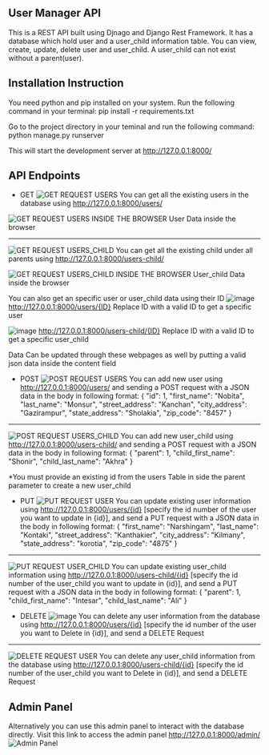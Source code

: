 ## User Manager API
This is a REST API built using Djnago and Django Rest Framework. 
It has a database which hold user and a user_child information table. You can view, create, update, delete user and user_child. A user_child can not exist without a parent(user).

## Installation Instruction
You need python and pip installed on your system. 
Run the following command in your terminal:
pip install -r requirements.txt

Go to the project directory in your teminal and run the following command:
python manage.py runserver

This will start the development server at http://127.0.0.1:8000/

## API Endpoints
- GET
![GET REQUEST USERS](https://user-images.githubusercontent.com/35129264/173423648-cc18c4e4-634b-4b3e-97d7-786261b71334.png)
You can get all the existing users in the database using http://127.0.0.1:8000/users/

![GET REQUEST USERS INSIDE THE BROWSER](https://user-images.githubusercontent.com/35129264/173650044-bf8f690a-250e-4f97-8809-d4f6dc0a179d.png)
User Data inside the browser
________________________________________________________________

![GET REQUEST USERS_CHILD](https://user-images.githubusercontent.com/35129264/173423995-6e92b0cd-dfb2-4951-96a2-71f5a3416813.png)
You can get all the existing child under all parents using http://127.0.0.1:8000/users-child/

![GET REQUEST USERS_CHILD INSIDE THE BROWSER](https://user-images.githubusercontent.com/35129264/173652021-97e19617-3def-4f95-afbb-325e054edd1b.png)
User_child Data inside the browser

You can also get an specific user or user_child data using their ID
![image](https://user-images.githubusercontent.com/35129264/173656421-8ce1628c-ea34-4c0b-99dc-7cc9c6f9cbc8.png)
http://127.0.0.1:8000/users/{ID}    Replace ID with a valid ID to get a specific user

![image](https://user-images.githubusercontent.com/35129264/173653643-020b7201-523a-4882-9ffa-160cf68df0ab.png)
http://127.0.0.1:8000/users-child/{ID}  Replace ID with a valid ID to get a specific user_child

Data Can be updated through these webpages as well by putting a valid json data inside the content field

- POST
![POST REQUEST USERS](https://user-images.githubusercontent.com/35129264/173424423-bd314093-a6cb-44dc-aacb-d8793abebfb6.png)
You can add new user using http://127.0.0.1:8000/users/ and sending a POST request with a JSON data in the body in following format:
{
    "id": 1,
    "first_name": "Nobita",
    "last_name": "Monsur",
    "street_address": "Kanchan",
    "city_address": "Gazirampur",
    "state_address": "Sholakia",
    "zip_code": "8457"
}
________________________________________________________________

![POST REQUEST USERS_CHILD](https://user-images.githubusercontent.com/35129264/173424896-dcf45df2-ed2d-4059-bd8a-8ab3565b59af.png)
You can add new user_child using http://127.0.0.1:8000/users-child/ and sending a POST request with a JSON data in the body in following format:
{
    "parent": 1,
    "child_first_name": "Shonir",
    "child_last_name": "Akhra"
}

*You must provide an existing id from the users Table in side the parent parameter to create a new user_child

- PUT
![PUT REQUEST USER](https://user-images.githubusercontent.com/35129264/173425413-48a8fdcc-dd6b-4566-8f04-759f455124f5.png)
You can update existing user information using http://127.0.0.1:8000/users/{id} [specify the id number of the user you want to update in {id}], and send a PUT request with a JSON data in the body in following format:
{
            "first_name": "Narshingam",
            "last_name": "Kontaki",
            "street_address": "Kanthakier",
            "city_address": "Kilmany",
            "state_address": "korotia",
            "zip_code": "4875"
}
________________________________________________________________

![PUT REQUEST USER_CHILD](https://user-images.githubusercontent.com/35129264/173427067-c81d8fa8-071f-4360-94db-7b7019830ad8.png)
You can update existing user_child information using http://127.0.0.1:8000/users-child/{id} [specify the id number of the user_child you want to update in {id}], and send a PUT request with a JSON data in the body in following format:
{
    "parent": 1,
    "child_first_name": "Intesar",
    "child_last_name": "Ali"
}

- DELETE
![image](https://user-images.githubusercontent.com/35129264/173427883-78b28710-cdb7-48d5-a367-31afe1c5287b.png)
You can delete any user information from the database using http://127.0.0.1:8000/users/{id} [specify the id number of the user you want to Delete in {id}], and send a DELETE Request

________________________________________________________________

![DELETE REQUEST USER](https://user-images.githubusercontent.com/35129264/173427384-9877e8b9-dd7f-4768-97ab-2c84cb921621.png)
You can delete any user_child information from the database using http://127.0.0.1:8000/users-child/{id} [specify the id number of the user_child you want to Delete in {id}], and send a DELETE Request

## Admin Panel
Alternatively you can use this admin panel to interact with the database directly. Visit this link to access the admin panel http://127.0.0.1:8000/admin/
![Admin Panel](https://user-images.githubusercontent.com/35129264/173641663-8edbf521-5b47-4089-899c-61c3735ac7ab.png)
